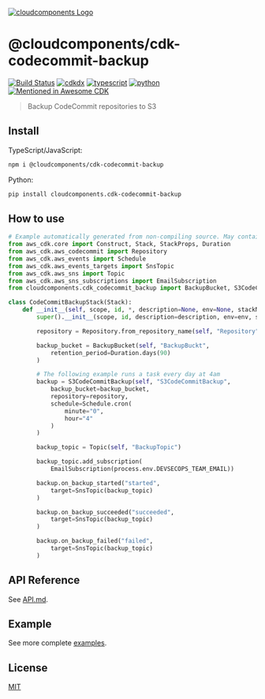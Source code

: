 [![cloudcomponents Logo](https://raw.githubusercontent.com/cloudcomponents/cdk-constructs/master/logo.png)](https://github.com/cloudcomponents/cdk-constructs)

# @cloudcomponents/cdk-codecommit-backup

[![Build Status](https://github.com/cloudcomponents/cdk-constructs/workflows/Build/badge.svg)](https://github.com/cloudcomponents/cdk-constructs/actions?query=workflow=Build)
[![cdkdx](https://img.shields.io/badge/buildtool-cdkdx-blue.svg)](https://github.com/hupe1980/cdkdx)
[![typescript](https://img.shields.io/badge/jsii-typescript-blueviolet.svg)](https://www.npmjs.com/package/@cloudcomponents/cdk-codecommit-backup)
[![python](https://img.shields.io/badge/jsii-python-blueviolet.svg)](https://pypi.org/project/cloudcomponents.cdk-codecommit-backup/)
[![Mentioned in Awesome CDK](https://awesome.re/mentioned-badge.svg)](https://github.com/kolomied/awesome-cdk)

> Backup CodeCommit repositories to S3

## Install

TypeScript/JavaScript:

```bash
npm i @cloudcomponents/cdk-codecommit-backup
```

Python:

```bash
pip install cloudcomponents.cdk-codecommit-backup
```

## How to use

```python
# Example automatically generated from non-compiling source. May contain errors.
from aws_cdk.core import Construct, Stack, StackProps, Duration
from aws_cdk.aws_codecommit import Repository
from aws_cdk.aws_events import Schedule
from aws_cdk.aws_events_targets import SnsTopic
from aws_cdk.aws_sns import Topic
from aws_cdk.aws_sns_subscriptions import EmailSubscription
from cloudcomponents.cdk_codecommit_backup import BackupBucket, S3CodeCommitBackup

class CodeCommitBackupStack(Stack):
    def __init__(self, scope, id, *, description=None, env=None, stackName=None, tags=None, synthesizer=None, terminationProtection=None, analyticsReporting=None):
        super().__init__(scope, id, description=description, env=env, stackName=stackName, tags=tags, synthesizer=synthesizer, terminationProtection=terminationProtection, analyticsReporting=analyticsReporting)

        repository = Repository.from_repository_name(self, "Repository", process.env.REPOSITORY_NAME)

        backup_bucket = BackupBucket(self, "BackupBuckt",
            retention_period=Duration.days(90)
        )

        # The following example runs a task every day at 4am
        backup = S3CodeCommitBackup(self, "S3CodeCommitBackup",
            backup_bucket=backup_bucket,
            repository=repository,
            schedule=Schedule.cron(
                minute="0",
                hour="4"
            )
        )

        backup_topic = Topic(self, "BackupTopic")

        backup_topic.add_subscription(
            EmailSubscription(process.env.DEVSECOPS_TEAM_EMAIL))

        backup.on_backup_started("started",
            target=SnsTopic(backup_topic)
        )

        backup.on_backup_succeeded("succeeded",
            target=SnsTopic(backup_topic)
        )

        backup.on_backup_failed("failed",
            target=SnsTopic(backup_topic)
        )
```

## API Reference

See [API.md](https://github.com/cloudcomponents/cdk-constructs/tree/master/packages/cdk-codecommit-backup/API.md).

## Example

See more complete [examples](https://github.com/cloudcomponents/cdk-constructs/tree/master/examples).

## License

[MIT](https://github.com/cloudcomponents/cdk-constructs/tree/master/packages/cdk-codecommit-backup/LICENSE)
